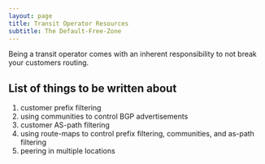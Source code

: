 ```yaml
---
layout: page
title: Transit Operator Resources
subtitle: The Default-Free-Zone
---
```


Being a transit operator comes with an inherent responsibility to not break your customers routing. 

## List of things to be written about

1. customer prefix filtering
1. using communities to control BGP advertisements
1. customer AS-path filtering
1. using route-maps to control prefix filtering, communities, and as-path filtering
1. peering in multiple locations


